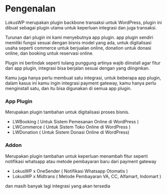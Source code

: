 
# Pengenalan

LokusWP merupakan plugin backbone transaksi untuk WordPress, plugin ini dibuat
sebagai plugin utama untuk keperluan integrasi dan juga transaksi.

Turunan dari plugin ini kami menyebutnya app plugin. app plugin sendiri memiliki fungsi sesuai dengan bisnis model yang ada, 
untuk digitalisasi usaha seperti commerce untuk berjualan online, donation untuk donasi online, dan booking untuk reservasi online.

Plugin ini bertindak seperti tulang punggung artinya wajib diinstall agar fitur dari
app plugin, integrasi bisa berjalan sesuai dengan yang diinginkan.

Kamu juga hanya perlu membuat satu integrasi, untuk beberapa app plugin, dalam kasus ini
kamu ingin integrasi payment gateway, kamu hanya perlu menginstall satu, dan itu bisa digunakan
di semua app plugin.

### App Plugin
Merupakan plugin tambahan untuk digitalisasi proses bisnis.

- LWBooking ( Untuk Sistem Pemesanan Online di WordPress )
- LWCommerce ( Untuk Sistem Toko Online di WordPress )
- LWDonation ( Untuk Sistem Donasi Online di WordPress)

### Addon
Merupakan plugin tambahan untuk keperluan menambah fitur seperti notifikasi whatsapp
atau metode pembayaran baru dari payment gateway

- LokusWP x OneSender ( Notifikasi Whatsapp Otomatis )
- LokusWP x Midtrans ( Metode Pembayaran VA, CC, Alfamart, Indomart )

dan masih banyak lagi integrasi yang akan tersedia